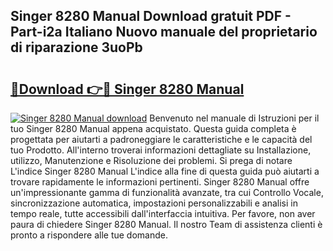 ## Singer 8280 Manual Download gratuit PDF - Part-i2a Italiano Nuovo manuale del proprietario di riparazione 3uoPb

# <h2><a href="http://dfh3sc.blite.top/?on=Singer+8280+Manual">🔗Download 👉🔴 Singer 8280 Manual</a></h2>

[![Singer 8280 Manual download](https://i.imgur.com/lujVjoI.png)](http://dfh3sc.blite.top/?on=Singer+8280+Manual)
Benvenuto nel manuale di Istruzioni per il tuo Singer 8280 Manual appena acquistato. Questa guida completa è progettata per aiutarti a padroneggiare le caratteristiche e le capacità del tuo Prodotto. All'interno troverai informazioni dettagliate su Installazione, utilizzo, Manutenzione e Risoluzione dei problemi. Si prega di notare L'indice Singer 8280 Manual L'indice alla fine di questa guida può aiutarti a trovare rapidamente le informazioni pertinenti. Singer 8280 Manual offre un'impressionante gamma di funzionalità avanzate, tra cui Controllo Vocale, sincronizzazione automatica, impostazioni personalizzabili e analisi in tempo reale, tutte accessibili dall'interfaccia intuitiva. Per favore, non aver paura di chiedere Singer 8280 Manual. Il nostro Team di assistenza clienti è pronto a rispondere alle tue domande.
